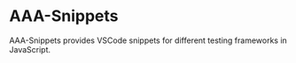 # AAA-Snippets

AAA-Snippets provides VSCode snippets for different testing frameworks in JavaScript.
